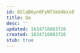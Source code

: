 ```yaml
---
id: QSlqB6ynOFyNT3eU4bxs8
title: Qa
desc: ''
updated: 1634716083726
created: 1634716083726
stub: true
---
```


